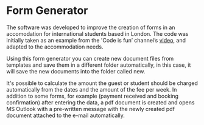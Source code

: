 # Form Generator

The software was developed to improve the creation of forms in an accomodation for international students based in London. The code was initially taken as an example from the 'Code is fun’ channel’s [video](https://youtu.be/fziZXbeaegc), and adapted to the accommodation needs.

Using this form generator you can create new document files from templates and save them in a different folder automatically, in this case, it will save the new documents into the folder called new.

It's possible to calculate the amount the guest or student should be charged automatically from the dates and the amount of the fee per week. In addition to some forms, for example (payment received and booking confirmation) after entering the data, a pdf document is created and opens MS Outlook with a pre-written message with the newly created pdf document attached to the e-mail automatically.

